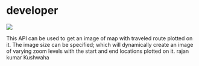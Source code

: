 # developer 
[![](https://about.mappls.com/images/mappls-b-logo.svg) ](https://www.mapmyindia.com/api)

This API can be used to get an image of map with traveled route plotted on it. The image size can be specified; which will dynamically create an image of varying zoom levels with the start and end locations plotted on it.
rajan
kumar
Kushwaha
